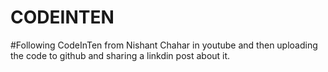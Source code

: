 # CODEINTEN

#Following CodeInTen from Nishant Chahar in youtube and then uploading the code to github and sharing a linkdin post about it.
